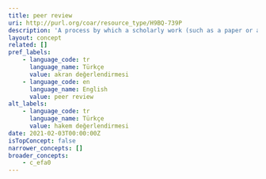 ```yaml
---
title: peer review
uri: http://purl.org/coar/resource_type/H9BQ-739P
description: 'A process by which a scholarly work (such as a paper or a research proposal) is checked by a group of experts in the same field to make sure it meets the necessary standards before it is published or accepted. [Source: https://casrai.org/rdm-glossary]'
layout: concept
related: []
pref_labels:
    - language_code: tr
      language_name: Türkçe
      value: akran değerlendirmesi
    - language_code: en
      language_name: English
      value: peer review
alt_labels:
    - language_code: tr
      language_name: Türkçe
      value: hakem değerlendirmesi
date: 2021-02-03T00:00:00Z
isTopConcept: false
narrower_concepts: []
broader_concepts:
    - c_efa0
---
```


